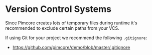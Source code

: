 # Version Control Systems

Since Pimcore creates lots of temporary files during runtime it's recommended to exclude certain paths from your VCS. 

If using Git for your project we recommend the following `.gitignore`: 

* <https://github.com/pimcore/demo/blob/master/.gitignore>
